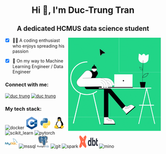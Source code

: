<h1 align="center">Hi 👋, I'm Duc-Trung Tran</h1>
<h2 align="center">A dedicated HCMUS data science student</h2>
<img align="right" alt="Coding" width="300" src="https://github.com/TrungNotHot/TrungNotHot/blob/main/svg/giphy.gif">

- [x]  👨‍💻 A coding enthusiast who enjoys spreading his passion

- [x] 🚣 On my way to Machine Learning Engineer / Data Engineer

<h3 align="left">Connect with me:</h3>
<p align="left">
<a href="https://www.facebook.com/duc.trung.nd/" target="blank"><img align="center" src="https://raw.githubusercontent.com/rahuldkjain/github-profile-readme-generator/master/src/images/icons/Social/facebook.svg" alt="duc trung" height="30" width="40" /></a>
<a href="https://www.linkedin.com/in/trungnothot/" target="blank"><img align="center" src="https://upload.wikimedia.org/wikipedia/commons/8/81/LinkedIn_icon.svg" alt="duc trung" height="30" width="40" /></a>
</p>

<h3 align="left">My tech stack:</h3>
<p align="left">
  <img src="https://cdn4.iconfinder.com/data/icons/logos-and-brands/512/97_Docker_logo_logos-512.png" alt="docker" width="40" height="40"/>
  <img src="https://raw.githubusercontent.com/devicons/devicon/master/icons/cplusplus/cplusplus-original.svg" alt="cplusplus" width="40" height="40"/>
  <img src="https://raw.githubusercontent.com/devicons/devicon/master/icons/python/python-original.svg" alt="python" width="40" height="40"/>
  <img src="https://raw.githubusercontent.com/devicons/devicon/master/icons/linux/linux-original.svg" alt="linux" width="40" height="40"/>
  <img src="https://upload.wikimedia.org/wikipedia/commons/0/05/Scikit_learn_logo_small.svg" alt="scikit_learn" width="40" height="40"/>
  <img src="https://www.vectorlogo.zone/logos/pytorch/pytorch-icon.svg" alt="pytorch" width="40" height="40"/>
  <img src="https://raw.githubusercontent.com/devicons/devicon/master/icons/mysql/mysql-original-wordmark.svg" alt="mysql" width="40" height="40"/>
  <img src="https://www.svgrepo.com/show/303229/microsoft-sql-server-logo.svg" alt="mssql" width="40" height="40"/>
  <img src="https://raw.githubusercontent.com/devicons/devicon/master/icons/postgresql/postgresql-original-wordmark.svg" alt="postgresql" width="40" height="40"/>
  <img src="https://www.vectorlogo.zone/logos/git-scm/git-scm-icon.svg" alt="git" width="40" height="40"/>
  <img src="https://upload.wikimedia.org/wikipedia/commons/f/f3/Apache_Spark_logo.svg" alt="spark" width="50" height="40"/>
  <img src="https://github.com/TrungNotHot/TrungNotHot/blob/main/svg/dbt-seeklogo.svg" alt="dbt" width="60" height="40"/>
  <img src="https://www.vectorlogo.zone/logos/minioio/minioio-ar21.svg" alt="mino" height="40"/>
</p>
